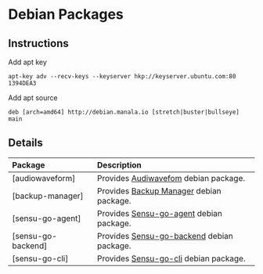 # Debian Packages

## Instructions

Add apt key
```
apt-key adv --recv-keys --keyserver hkp://keyserver.ubuntu.com:80 1394DEA3
```

Add apt source
```
deb [arch=amd64] http://debian.manala.io [stretch|buster|bullseye] main
```

## Details

| Package | Description |
| :---    | :---        |
| [audiowaveform] | Provides [Audiwavefom](https://github.com/bbc/audiowaveform) debian package.
| [backup-manager] | Provides [Backup Manager](https://github.com/sukria/Backup-Manager) debian package.
| [sensu-go-agent] | Provides [Sensu-go-agent](https://www.sensu.io) debian package.
| [sensu-go-backend] | Provides [Sensu-go-backend](https://www.sensu.io) debian package.
| [sensu-go-cli] | Provides [Sensu-go-cli](https://www.sensu.io) debian package.
